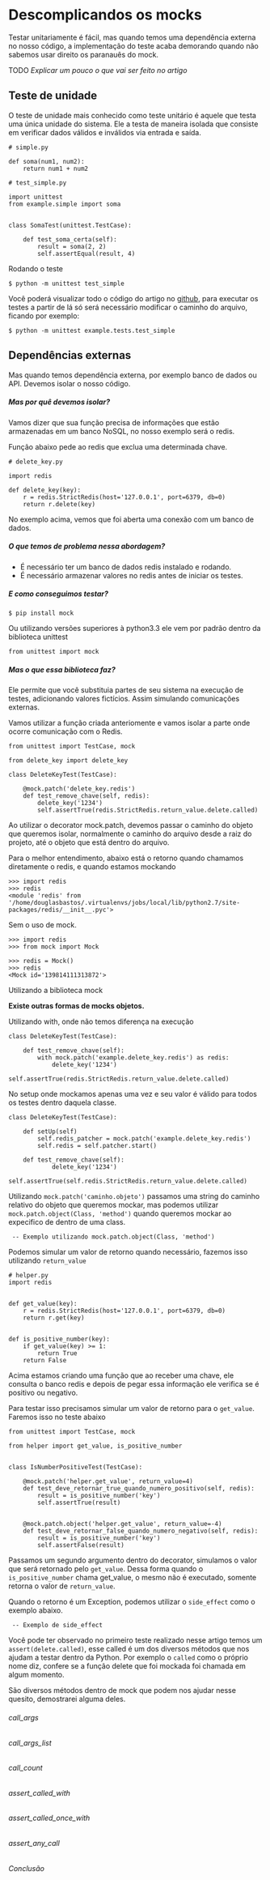 # Descomplicandos os mocks

Testar unitariamente é fácil, mas quando temos uma dependência externa no nosso código, a implementação do teste acaba demorando quando não sabemos usar direito os paranauês do mock.

TODO
*Explicar um pouco o que vai ser feito no artigo*

Teste de unidade
---
O teste de unidade mais conhecido como teste unitário é aquele que testa uma única unidade do sistema. Ele a testa de maneira isolada que consiste em verificar dados válidos e inválidos via entrada e saída.

```
# simple.py

def soma(num1, num2):
    return num1 + num2
```

```
# test_simple.py

import unittest
from example.simple import soma


class SomaTest(unittest.TestCase):

    def test_soma_certa(self):
        result = soma(2, 2)
        self.assertEqual(result, 4)
```

Rodando o teste
```
$ python -m unittest test_simple
```

Você poderá visualizar todo o código do artigo no [github](https://github.com/douglasbastos/descomplicando-mocks), para executar os testes a partir de lá só será necessário modificar o caminho do arquivo, ficando por exemplo:

```
$ python -m unittest example.tests.test_simple
```

Dependências externas
---
Mas quando temos dependência externa, por exemplo banco de dados ou API. Devemos isolar o nosso código.

##### Mas por quê devemos isolar?

Vamos dizer que sua função precisa de informações que estão armazenadas em um banco NoSQL, no nosso exemplo será o redis.

Função abaixo pede ao redis que exclua uma determinada chave.
```
# delete_key.py

import redis

def delete_key(key):
    r = redis.StrictRedis(host='127.0.0.1', port=6379, db=0)
    return r.delete(key)
```
No exemplo acima, vemos que foi aberta uma conexão com um banco de dados.

##### O que temos de problema nessa abordagem?

* É necessário ter um banco de dados redis instalado e rodando.
* É necessário armazenar valores no redis antes de iniciar os testes.

##### E como conseguimos testar?

```
$ pip install mock
```

Ou utilizando versões superiores à python3.3 ele vem por padrão dentro da biblioteca unittest

```
from unittest import mock
```

##### Mas o que essa biblioteca faz?
Ele permite que você substituia partes de seu sistema na execução de testes, adicionando valores fictícios. Assim simulando comunicações externas.

Vamos utilizar a função criada anteriomente e vamos isolar a parte onde ocorre comunicação com o Redis.

```
from unittest import TestCase, mock

from delete_key import delete_key

class DeleteKeyTest(TestCase):

    @mock.patch('delete_key.redis')
    def test_remove_chave(self, redis):
        delete_key('1234')
        self.assertTrue(redis.StrictRedis.return_value.delete.called)
```

Ao utilizar o decorator mock.patch, devemos passar o caminho do objeto que queremos isolar, normalmente o caminho do arquivo desde a raiz do projeto, até o objeto que está dentro do arquivo.

Para o melhor entendimento, abaixo está o retorno quando chamamos diretamente o redis, e quando estamos mockando

```
>>> import redis
>>> redis
<module 'redis' from '/home/douglasbastos/.virtualenvs/jobs/local/lib/python2.7/site-packages/redis/__init__.pyc'>
```
Sem o uso de mock.

```
>>> import redis
>>> from mock import Mock

>>> redis = Mock()
>>> redis
<Mock id='139814111313872'>
```
Utilizando a biblioteca mock


**Existe outras formas de mocks objetos.**

Utilizando with, onde não temos diferença na execução
```
class DeleteKeyTest(TestCase):

    def test_remove_chave(self):
        with mock.patch('example.delete_key.redis') as redis:
            delete_key('1234')
            self.assertTrue(redis.StrictRedis.return_value.delete.called)
```

No setup onde mockamos apenas uma vez e seu valor é válido para todos os testes dentro daquela classe.

```
class DeleteKeyTest(TestCase):

    def setUp(self)
        self.redis_patcher = mock.patch('example.delete_key.redis')
        self.redis = self.patcher.start()

    def test_remove_chave(self):
            delete_key('1234')
            self.assertTrue(self.redis.StrictRedis.return_value.delete.called)
```

Utilizando ```mock.patch('caminho.objeto')``` passamos uma string do caminho relativo do objeto que queremos mockar, mas podemos utilizar ```mock.patch.object(Class, 'method')``` quando queremos mockar ao expecifico de dentro de uma class.

```
 -- Exemplo utilizando mock.patch.object(Class, 'method')
```

Podemos simular um valor de retorno quando necessário, fazemos isso utilizando ```return_value```

```
# helper.py
import redis


def get_value(key):
    r = redis.StrictRedis(host='127.0.0.1', port=6379, db=0)
    return r.get(key)


def is_positive_number(key):
    if get_value(key) >= 1:
        return True
    return False

```

Acima estamos criando uma função que ao receber uma chave, ele consulta o banco redis e depois de pegar essa informação ele verifica se é positivo ou negativo.

Para testar isso precisamos simular um valor de retorno para o ```get_value```. Faremos isso no teste abaixo


```
from unittest import TestCase, mock

from helper import get_value, is_positive_number


class IsNumberPositiveTest(TestCase):

    @mock.patch('helper.get_value', return_value=4)
    def test_deve_retornar_true_quando_numero_positivo(self, redis):
        result = is_positive_number('key')
        self.assertTrue(result)


    @mock.patch.object('helper.get_value', return_value=-4)
    def test_deve_retornar_false_quando_numero_negativo(self, redis):
        result = is_positive_number('key')
        self.assertFalse(result)
```

Passamos um segundo argumento dentro do decorator, simulamos o valor que será retornado pelo ```get_value```. Dessa forma quando o ```is_positive_number``` chama get_value, o mesmo não é executado, somente retorna o valor de ```return_value```.

Quando o retorno é um Exception, podemos utilizar o ```side_effect``` como o exemplo abaixo.

```
 -- Exemplo de side_effect
```

Você pode ter observado no primeiro teste realizado nesse artigo temos um ```assert(delete.called)```, esse called é um dos diversos métodos que nos ajudam a testar dentro da Python. Por exemplo o ```called``` como o próprio nome diz, confere se a função delete que foi mockada foi chamada em algum momento.

São diversos métodos dentro de mock que podem nos ajudar nesse quesito, demostrarei alguma deles.

######  call_args

######  call_args_list

######  call_count

######  assert_called_with

######  assert_called_once_with

######  assert_any_call

######  Conclusão